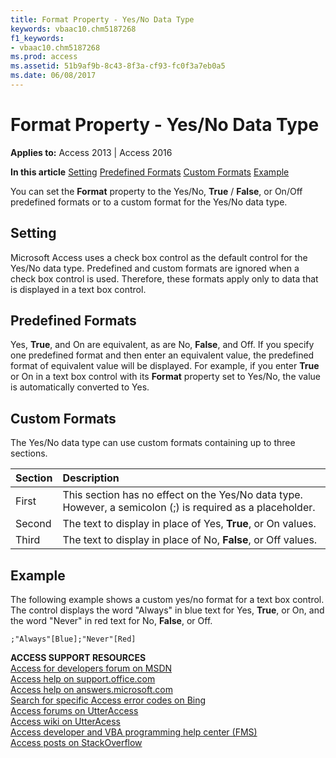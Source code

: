 ```yaml
---
title: Format Property - Yes/No Data Type
keywords: vbaac10.chm5187268
f1_keywords:
- vbaac10.chm5187268
ms.prod: access
ms.assetid: 51b9af9b-8c43-8f3a-cf93-fc0f3a7eb0a5
ms.date: 06/08/2017
---
```



# Format Property - Yes/No Data Type

  

**Applies to:** Access 2013 | Access 2016

 **In this article**
[Setting](#sectionSection0)
[Predefined Formats](#sectionSection1)
[Custom Formats](#sectionSection2)
[Example](#sectionSection3)


You can set the  **Format** property to the Yes/No, **True** / **False**, or On/Off predefined formats or to a custom format for the Yes/No data type.

## Setting
<a name="sectionSection0"> </a>

Microsoft Access uses a check box control as the default control for the Yes/No data type. Predefined and custom formats are ignored when a check box control is used. Therefore, these formats apply only to data that is displayed in a text box control.


## Predefined Formats
<a name="sectionSection1"> </a>

Yes,  **True**, and On are equivalent, as are No, **False**, and Off. If you specify one predefined format and then enter an equivalent value, the predefined format of equivalent value will be displayed. For example, if you enter **True** or On in a text box control with its **Format** property set to Yes/No, the value is automatically converted to Yes.


## Custom Formats
<a name="sectionSection2"> </a>

The Yes/No data type can use custom formats containing up to three sections.



|**Section**|**Description**|
|:-----|:-----|
|First|This section has no effect on the Yes/No data type. However, a semicolon (;) is required as a placeholder.|
|Second|The text to display in place of Yes,  **True**, or On values.|
|Third|The text to display in place of No,  **False**, or Off values.|

## Example
<a name="sectionSection3"> </a>

The following example shows a custom yes/no format for a text box control. The control displays the word "Always" in blue text for Yes,  **True**, or On, and the word "Never" in red text for No, **False**, or Off.


```
;"Always"[Blue];"Never"[Red]
```

 **ACCESS SUPPORT RESOURCES**<br>
[Access for developers forum on MSDN](https://social.msdn.microsoft.com/Forums/office/en-US/home?forum=accessdev)<br>
[Access help on support.office.com](https://support.office.com/search/results?query=Access)<br>
[Access help on answers.microsoft.com](http://answers.microsoft.com/en-us/office/forum/access?page=1&tab=question&status=all&auth=1)<br>
[Search for specific Access error codes on Bing](http://www.bing.com/)<br>
[Access forums on UtterAccess](http://www.utteraccess.com/forum/index.php?act=idx)<br>
[Access wiki on UtterAcess](http://www.utteraccess.com/forum/index.php?act=idx)<br>
[Access developer and VBA programming help center (FMS)](http://www.fmsinc.com/MicrosoftAccess/developer/)<br>
[Access posts on StackOverflow](http://stackoverflow.com/questions/tagged/ms-access)

